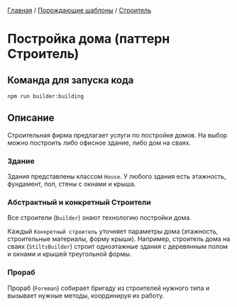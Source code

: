 [Главная](../../..) / [Порождающие шаблоны](../..) / [Строитель](..)

# Постройка дома (паттерн Строитель)

## Команда для запуска кода

```
npm run builder:building
```

## Описание

Строительная фирма предлагает услуги по постройке домов. На выбор можно построить либо офисное здание, либо дом на сваях.

### Здание

Здания представлены классом `House`. У любого здания есть этажность, фундамент, пол, стены с окнами и крыша. 


### Абстрактный и конкретный Строители

Все строители (`Builder`) знают технологию постройки дома.

Каждый `Конкретный строитель` уточняет параметры дома (этажность, строительные материалы, форму крыши). Например, строитель дома на сваях (`StiltsBuilder`) строит одноэтажные здания с деревянным полом и окнами и крышей треугольной формы. 

### Прораб

Прораб (`Foreman`) собирает бригаду из строителей нужного типа и вызывает нужные методы, координируя их работу. 
